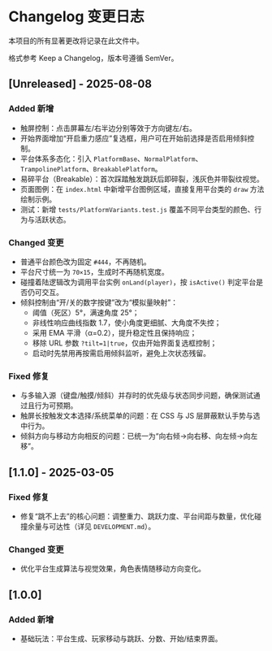 # Changelog 变更日志

本项目的所有显著更改将记录在此文件中。

格式参考 Keep a Changelog，版本号遵循 SemVer。

## [Unreleased] - 2025-08-08

### Added 新增
- 触屏控制：点击屏幕左/右半边分别等效于方向键左/右。
- 开始界面增加“开启重力感应”复选框，用户可在开始前选择是否启用倾斜控制。
- 平台体系多态化：引入 `PlatformBase`、`NormalPlatform`、`TrampolinePlatform`、`BreakablePlatform`。
- 易碎平台（Breakable）：首次踩踏触发跳跃后即碎裂，浅灰色并带裂纹视觉。
- 页面图例：在 `index.html` 中新增平台图例区域，直接复用平台类的 `draw` 方法绘制示例。
- 测试：新增 `tests/PlatformVariants.test.js` 覆盖不同平台类型的颜色、行为与活跃状态。

### Changed 变更
- 普通平台颜色改为固定 `#444`，不再随机。
- 平台尺寸统一为 `70×15`，生成时不再随机宽度。
- 碰撞着陆逻辑改为调用平台实例 `onLand(player)`，按 `isActive()` 判定平台是否仍可交互。
- 倾斜控制由“开/关的数字按键”改为“模拟量映射”：
  - 阈值（死区）5°，满速角度 25°；
  - 非线性响应曲线指数 1.7，使小角度更细腻、大角度不失控；
  - 采用 EMA 平滑（α=0.2），提升稳定性且保持响应；
  - 移除 URL 参数 `?tilt=1|true`，仅由开始界面复选框控制；
  - 启动时先禁用再按需启用倾斜监听，避免上次状态残留。

### Fixed 修复
- 与多输入源（键盘/触摸/倾斜）并存时的优先级与状态同步问题，确保测试通过且行为可预期。
- 触屏长按触发文本选择/系统菜单的问题：在 CSS 与 JS 层屏蔽默认手势与选中行为。
- 倾斜方向与移动方向相反的问题：已统一为“向右倾→向右移、向左倾→向左移”。

## [1.1.0] - 2025-03-05
### Fixed 修复
- 修复“跳不上去”的核心问题：调整重力、跳跃力度、平台间距与数量，优化碰撞余量与可达性（详见 `DEVELOPMENT.md`）。

### Changed 变更
- 优化平台生成算法与视觉效果，角色表情随移动方向变化。

## [1.0.0]
### Added 新增
- 基础玩法：平台生成、玩家移动与跳跃、分数、开始/结束界面。
